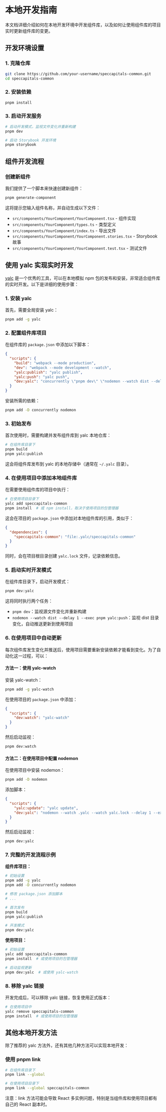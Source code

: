 # 本地开发指南

本文档详细介绍如何在本地开发环境中开发组件库，以及如何让使用组件库的项目实时更新组件库的变更。

## 开发环境设置

### 1. 克隆仓库

```bash
git clone https://github.com/your-username/speccapitals-common.git
cd speccapitals-common
```

### 2. 安装依赖

```bash
pnpm install
```

### 3. 启动开发服务

```bash
# 启动开发模式，监视文件变化并重新构建
pnpm dev

# 启动 Storybook 开发环境
pnpm storybook
```

## 组件开发流程

### 创建新组件

我们提供了一个脚本来快速创建新组件：

```bash
pnpm generate-component
```

这将提示您输入组件名称，并自动生成以下文件：

- `src/components/YourComponent/YourComponent.tsx` - 组件实现
- `src/components/YourComponent/types.ts` - 类型定义
- `src/components/YourComponent/index.ts` - 导出文件
- `src/components/YourComponent/YourComponent.stories.tsx` - Storybook 故事
- `src/components/YourComponent/YourComponent.test.tsx` - 测试文件

## 使用 yalc 实现实时开发

[yalc](https://github.com/wclr/yalc) 是一个优秀的工具，可以在本地模拟 npm 包的发布和安装，非常适合组件库的实时开发。以下是详细的使用步骤：

### 1. 安装 yalc

首先，需要全局安装 yalc：

```bash
pnpm add -g yalc
```

### 2. 配置组件库项目

在组件库的 `package.json` 中添加以下脚本：

```json
{
  "scripts": {
    "build": "webpack --mode production",
    "dev": "webpack --mode development --watch",
    "yalc:publish": "yalc publish",
    "yalc:push": "yalc push",
    "dev:yalc": "concurrently \"pnpm dev\" \"nodemon --watch dist --delay 1 --exec pnpm yalc:push\""
  }
}
```

安装所需的依赖：

```bash
pnpm add -D concurrently nodemon
```

### 3. 初始发布

首次使用时，需要构建并发布组件库到 yalc 本地仓库：

```bash
# 在组件库目录下
pnpm build
pnpm yalc:publish
```

这会将组件库发布到 yalc 的本地存储中（通常在 `~/.yalc` 目录）。

### 4. 在使用项目中添加本地组件库

在需要使用组件库的项目中执行：

```bash
# 在使用项目目录下
yalc add speccapitals-common
pnpm install  # 或 npm install，取决于使用项目的包管理器
```

这会在项目的 `package.json` 中添加对本地组件库的引用，类似于：

```json
{
  "dependencies": {
    "speccapitals-common": "file:.yalc/speccapitals-common"
  }
}
```

同时，会在项目根目录创建 `yalc.lock` 文件，记录依赖信息。

### 5. 启动实时开发模式

在组件库目录下，启动开发模式：

```bash
pnpm dev:yalc
```

这将同时执行两个任务：
- `pnpm dev`：监视源文件变化并重新构建
- `nodemon --watch dist --delay 1 --exec pnpm yalc:push`：监视 dist 目录变化，自动推送更新到使用项目

### 6. 在使用项目中自动更新

每次组件库发生变化并推送后，使用项目需要重新安装依赖才能看到变化。为了自动化这一过程，可以：

#### 方法一：使用 yalc-watch

安装 yalc-watch：

```bash
pnpm add -g yalc-watch
```

在使用项目的 `package.json` 中添加：

```json
{
  "scripts": {
    "dev:watch": "yalc-watch"
  }
}
```

然后启动监视：

```bash
pnpm dev:watch
```

#### 方法二：在使用项目中配置 nodemon

在使用项目中安装 nodemon：

```bash
pnpm add -D nodemon
```

添加脚本：

```json
{
  "scripts": {
    "yalc:update": "yalc update",
    "dev:yalc": "nodemon --watch .yalc --watch yalc.lock --delay 1 --exec pnpm yalc:update"
  }
}
```

然后启动监视：

```bash
pnpm dev:yalc
```

### 7. 完整的开发流程示例

**组件库项目：**

```bash
# 初始设置
pnpm add -g yalc
pnpm add -D concurrently nodemon

# 修改 package.json 添加脚本
# ...

# 首次发布
pnpm build
pnpm yalc:publish

# 开发模式
pnpm dev:yalc
```

**使用项目：**

```bash
# 初始设置
yalc add speccapitals-common
pnpm install  # 或使用项目的包管理器

# 启动监视更新
pnpm dev:yalc  # 或使用 yalc-watch
```

### 8. 移除 yalc 链接

开发完成后，可以移除 yalc 链接，恢复使用正式版本：

```bash
# 在使用项目中
yalc remove speccapitals-common
pnpm install  # 或使用项目的包管理器
```

## 其他本地开发方法

除了推荐的 yalc 方法外，还有其他几种方法可以实现本地开发：

### 使用 pnpm link

```bash
# 在组件库目录下
pnpm link --global

# 在使用项目目录下
pnpm link --global speccapitals-common
```

注意：link 方法可能会导致 React 多实例问题，特别是当组件库和使用项目都有自己的 React 副本时。 